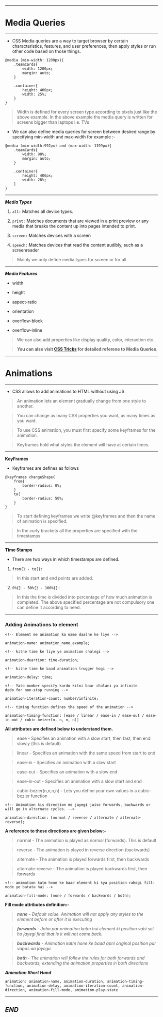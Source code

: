 ***
# Media Queries
***

* CSS Media queries are a way to target browser by certain characteristics, features, and user preferences, then apply styles or run other code based on those things.

```
@media (min-width: 1200px){
    .teamCards{
        width: 1200px;
        margin: auto;
    }

    .container{
        height: 400px;
        width: 25%;
    }
}
```

> Width is defined for every screen type according to pixels just like the above example. In the above example the media query is written for screens bigger than laptops i.e. TVs

* We can also define media queries for screen between desired range by specifying min-width and max-width for example :- 

```
@media (min-width:992px) and (max-width: 1199px){
    .teamCards{
        width: 90%;
        margin: auto;
    }

    .container{
        height: 400px;
        width: 28%;
    }
}
```

***

***Media Types***

1. `all:` 
Matches all device types. 

2. `print:` 
Matches documents that are viewed in a print preview or any media that breaks the content up into pages intended to print.

3. `screen:`
Matches devices with a screen

4. `speech:`
Matches devices that read the content audibly, such as a screenreader

> Mainly we only define media types for screen or for all.

***

***Media Features***

+ width

+ height

+ aspect-ratio

+ orientation 

+ overflow-block

+ overflow-inline

> We can also add properties like display quality, color, interaction etc.

> **You can also visit [CSS Tricks](https://css-tricks.com/a-complete-guide-to-css-media-queries/) for detailed referene to Media Queries.**

***
# Animations
***

* CSS allows to add animations to HTML without using JS.

> An animation lets an element gradually change from one style to another.

> You can change as many CSS properties you want, as many times as you want.

> To use CSS animation, you must first specify some keyframes for the animation.

> Keyframes hold what styles the element will have at certain times.

***
**KeyFrames**
* Keyframes are defines as follows

```
@keyframes changeShape{
    from{
        border-radius: 0%;
    }
    to{
        border-radius: 50%;
    }
}
```
> To start defining keyframes we write @keyframes and then the name of animation is specified.

> In the curly brackets all the properties are specified with the timestamps

***
**Time Stamps**

* There are two ways in which timestamps are defined.

1. `from{} - to{}:` 
> In this start and end points are added.

2. `0%{} - 50%{} - 100%{}:`
> In this the time is divided into percentage of how much animation is completed. The above specified percentage are not compulsory one can define it according to need.

***

<h3>Adding Animations to element</h3>

```
<!-- Element me animation ka name daalne ke liye -->

animation-name: animation_name_example;
```

```
<!-- kitne time ke liye ye animation chalegi -->

animation-duartion: time-duration;
```

```
<!-- kitne time ke baad animation trugger hogi -->

animation-delay: time;
```

```
<!-- Yato number specify kardo kitni baar chalani ya infinite
dedo for non-stop running -->

animation-iteration-count: number/infinite;
```

```
<!-- timing function defines the speed of the animation -->

animation-timing-function: [ease / linear / ease-in / ease-out / ease-in-out / cubic-beizer(n, n, n, n)]
```
**All attributes are defined below to understand them.**
> ease - Specifies an animation with a slow start, then fast, then end slowly (this is default)

>linear - Specifies an animation with the same speed from start to end

>ease-in - Specifies an animation with a slow start

>ease-out - Specifies an animation with a slow end

>ease-in-out - Specifies an animation with a slow start and end

>cubic-bezier(n,n,n,n) - Lets you define your own values in a cubic-bezier function

```
<!-- Animation kis direction me jayegi jaise forwards, backwards or will go in alternate cycles. -->

animation-direction: [normal / reverse / alternate / alternate-reverse];
```
**A reference to these directions are given below:-**

>normal - The animation is played as normal (forwards). This is default

>reverse - The animation is played in reverse direction (backwards)

>alternate - The animation is played forwards first, then backwards

>alternate-reverse - The animation is played backwards first, then forwards

```
<!-- animation katm hone ke baad element ki kya position rahegi fill-mode ye batata hai -->

animation-fill-mode: [none / forwards / backwards / both];
```
**Fill mode attributes definition:-**

>***none*** - *Default value. Animation will not apply any styles to the element before or after it is executing*

>***forwards*** - *Jaha par animation katm hui element ki position vahi set ho jayegi final that is it will not come back.*

>***backwards*** - *Animation katm hone ke baad apni original position par vapas aa jayega*

>***both*** - *The animation will follow the rules for both forwards and backwards, extending the animation properties in both directions*

***Animation Short Hand***
```
animation: animation-name, animation-duration, animation-timing-function, animation-delay, animation-iteration-count, animation-direction, animation-fill-mode, animation-play-state
```

***

## *END*